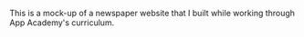 This is a mock-up of a newspaper website that I built while working through App Academy's curriculum.
